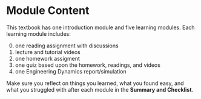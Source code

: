 Module Content
=======================

This textbook has one introduction module and five learning modules.
Each learning module includes:

0. one reading assignment with discussions 
1. lecture and tutorial videos
1. one homework assigment
2. one quiz based upon the homework, readings, and videos
3. one Engineering Dynamics report/simulation

Make sure you reflect on things you learned, what you found easy, and
what you struggled with after each module in the __Summary and
Checklist__. 
